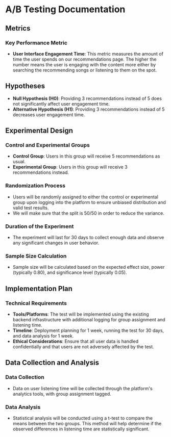 
# A/B Testing Documentation

## Metrics

### Key Performance Metric
- **User Interface Engagement Time**: This metric measures the amount of time the user spends on our recommendations page. The higher the number means the user is engaging 
with the content more either by searching the recommending songs or listening to them on the spot. 

## Hypotheses

- **Null Hypothesis (H0)**: Providing 3 recommendations instead of 5 does not significantly affect user engagement time.
- **Alternative Hypothesis (H1)**: Providing 3 recommendations instead of 5 decreases user engagement time.

## Experimental Design

### Control and Experimental Groups
- **Control Group**: Users in this group will receive 5 recommendations as usual.
- **Experimental Group**: Users in this group will receive 3 recommendations instead.

### Randomization Process
- Users will be randomly assigned to either the control or experimental group upon logging into the platform to ensure unbiased distribution and valid test results.
- We will make sure that the split is 50/50 in order to reduce the variance. 

### Duration of the Experiment
- The experiment will last for 30 days to collect enough data and observe any significant changes in user behavior.

### Sample Size Calculation
- Sample size will be calculated based on the expected effect size, power (typically 0.80), and significance level (typically 0.05).

## Implementation Plan

### Technical Requirements
- **Tools/Platforms**: The test will be implemented using the existing backend infrastructure with additional logging for group assignment and listening time.
- **Timeline**: Deployment planning for 1 week, running the test for 30 days, and data analysis for 1 week.
- **Ethical Considerations**: Ensure that all user data is handled confidentially and that users are not adversely affected by the test.

## Data Collection and Analysis

### Data Collection
- Data on user listening time will be collected through the platform's analytics tools, with group assignment tagged.

### Data Analysis
- Statistical analysis will be conducted using a t-test to compare the means between the two groups. This method will help determine if the observed differences in listening time are statistically significant.

